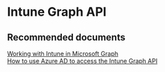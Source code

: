<properties
	pageTitle="Intune Graph API"
	description="Intune Graph API"
	service="microsoft.intune"
	resource="intune"
	authors="mackie1604"
	displayOrder=""
	selfHelpType="generic"
	supportTopicIds="32570251"
	resourceTags=""
	productPesIds="15584"
	cloudEnvironments="public"
/>

# Intune Graph API

## **Recommended documents**

[Working with Intune in Microsoft Graph](https://developer.microsoft.com/graph/docs/api-reference/beta/resources/intune_graph_overview)<br>
[How to use Azure AD to access the Intune Graph API](https://docs.microsoft.com/intune/intune-graph-apis)<br>





